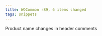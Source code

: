 ```yaml
---
title: WOCommon r89, 6 items changed
tags: snippets
---
```


Product name changes in header comments
